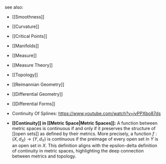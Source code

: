 see also:
- [[Smoothness]]
- [[Curvature]]
- [[Critical Points]]
- [[Manifolds]]
- [[Measure]]
- [[Measure Theory]]
- [[Topology]]
- [[Reimannian Geometry]]
- [[Differential Geometry]]
- [[Differential Forms]]
- Continuity Of Splines: https://www.youtube.com/watch?v=jvPPXbo87ds

- **[[Continuity]] in [[Metric Space|Metric Spaces]]:** A function between metric spaces is continuous if and only if it preserves the structure of [[open sets]] as defined by their metrics. More precisely, a function $f: (X, d_X) \rightarrow (Y, d_Y)$ is continuous if the preimage of every open set in $Y$ is an open set in $X$. This definition aligns with the epsilon-delta definition of continuity in metric spaces, highlighting the deep connection between metrics and topology.